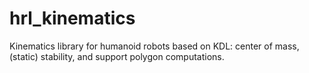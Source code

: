hrl_kinematics
==============

Kinematics library for humanoid robots based on KDL: center of mass, (static) stability, and support polygon computations.
